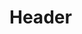 <!-- TITLE: Produce Water -->
<!-- SUBTITLE: Focuses mana into the form of watery globes suitable for drinking. -->

# Header
